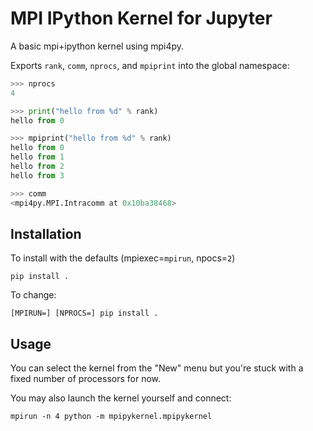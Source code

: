 # MPI IPython Kernel for Jupyter

A basic mpi+ipython kernel using mpi4py.

Exports `rank`, `comm`, `nprocs`, and `mpiprint` into the global namespace:

```python
>>> nprocs
4

>>> print("hello from %d" % rank)
hello from 0

>>> mpiprint("hello from %d" % rank)
hello from 0
hello from 1
hello from 2
hello from 3

>>> comm
<mpi4py.MPI.Intracomm at 0x10ba38468>
```

## Installation

To install with the defaults (mpiexec=`mpirun`, npocs=`2`)

```shell
pip install .
```

To change:

```shell
[MPIRUN=] [NPROCS=] pip install .
```

## Usage

You can select the kernel from the "New" menu but you're stuck with a fixed number of processors for now.

You may also launch the kernel yourself and connect:

```shell
mpirun -n 4 python -m mpipykernel.mpipykernel
```
